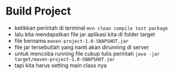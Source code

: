 # Build Project

- ketikkan perintah di terminal `mvn clean compile test package`
- lalu kita mendapatkan file jar aplikasi kita di folder target
- file bernama `maven-project-1.0-SNAPSHOT.jar`
- file jar tersebutlah yang nanti akan dirunning di server
- untuk mencoba running file cukup tulis perintah `java -jar target/maven-project-1.0-SNAPSHOT.jar`
- tapi kita harus setting main class nya
